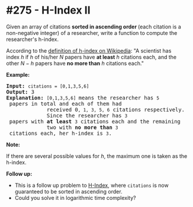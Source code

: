 # \#275 - H-Index II
<p>Given an array of citations <strong>sorted&nbsp;in ascending order </strong>(each citation is a non-negative integer) of a researcher, write a function to compute the researcher&#39;s h-index.</p>

<p>According to the&nbsp;<a href="https://en.wikipedia.org/wiki/H-index" target="_blank">definition of h-index on Wikipedia</a>: &quot;A scientist has index&nbsp;<i>h</i>&nbsp;if&nbsp;<i>h</i>&nbsp;of his/her&nbsp;<i>N</i>&nbsp;papers have&nbsp;<b>at least</b>&nbsp;<i>h</i>&nbsp;citations each, and the other&nbsp;<i>N &minus; h</i>&nbsp;papers have&nbsp;<b>no more than</b>&nbsp;<i>h&nbsp;</i>citations each.&quot;</p>

<p><b>Example:</b></p>

<pre>
<b>Input:</b> <code>citations = [0,1,3,5,6]</code>
<b>Output:</b> 3 
<strong>Explanation: </strong><code>[0,1,3,5,6] </code>means the researcher has <code>5</code> papers in total and each of them had 
             received 0<code>, 1, 3, 5, 6</code> citations respectively. 
&nbsp;            Since the researcher has <code>3</code> papers with <b>at least</b> <code>3</code> citations each and the remaining 
&nbsp;            two with <b>no more than</b> <code>3</code> citations each, her h-index is <code>3</code>.</pre>

<p><strong>Note:</strong></p>

<p>If there are several possible values for&nbsp;<em>h</em>, the maximum one is taken as the h-index.</p>

<p><strong>Follow up:</strong></p>

<ul>
	<li>This is a follow up problem to&nbsp;<a href="/problems/h-index/description/">H-Index</a>, where <code>citations</code> is now guaranteed to be sorted in ascending order.</li>
	<li>Could you solve it in logarithmic time complexity?</li>
</ul>
